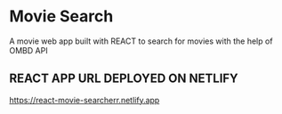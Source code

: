 # Movie Search
A movie web app built with REACT to search for movies with the help of OMBD API

## REACT APP URL DEPLOYED ON NETLIFY
https://react-movie-searcherr.netlify.app

